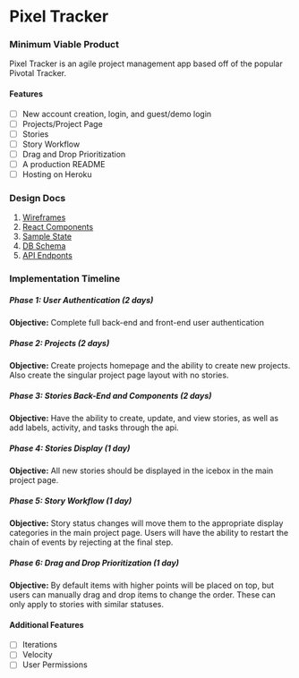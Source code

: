 # Pixel Tracker

<Heroku link goes here>

### Minimum Viable Product

Pixel Tracker is an agile project management app based off of the popular
Pivotal Tracker.

#### Features
- [ ] New account creation, login, and guest/demo login
- [ ] Projects/Project Page
- [ ] Stories
- [ ] Story Workflow
- [ ] Drag and Drop Prioritization
- [ ] A production README
- [ ] Hosting on Heroku

### Design Docs
1. [Wireframes](/wireframes)
2. [React Components](/component-hierarchy.md)
3. [Sample State](/sample-state.md)
4. [DB Schema](/schema.md)
5. [API Endponts](/api-endpoints.md)

### Implementation Timeline
##### Phase 1: User Authentication (2 days)
__Objective:__ Complete full back-end and front-end user authentication
##### Phase 2: Projects (2 days)
__Objective:__ Create projects homepage and the ability to create new projects. Also create the singular project page layout with no stories.
##### Phase 3: Stories Back-End and Components (2 days)
__Objective:__ Have the ability to create, update, and view stories, as well as add labels, activity, and tasks through the api.
##### Phase 4: Stories Display (1 day)
__Objective:__ All new stories should be displayed in the icebox in the main project page.
##### Phase 5: Story Workflow (1 day)
__Objective:__ Story status changes will move them to the appropriate display categories in the main project page. Users will have the ability to restart the chain of events by rejecting at the final step.
##### Phase 6: Drag and Drop Prioritization (1 day)
__Objective:__ By default items with higher points will be placed on top, but users can manually drag and drop items to change the order. These can only apply to stories with similar statuses.  

#### Additional Features
- [ ] Iterations
- [ ] Velocity
- [ ] User Permissions
